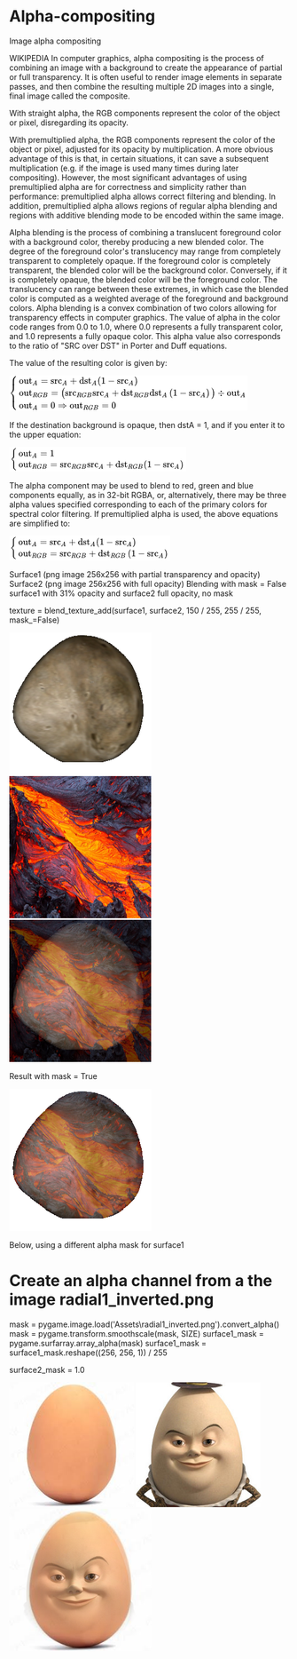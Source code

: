 # Alpha-compositing
Image alpha compositing

WIKIPEDIA 
In computer graphics, alpha compositing is the process of combining an image with a background to create the appearance of partial or full transparency. It is often useful to render image elements in separate passes, and then combine the resulting multiple 2D images into a single, final image called the composite.

With straight alpha, the RGB components represent the color of the object or pixel, disregarding its opacity.

With premultiplied alpha, the RGB components represent the color of the object or pixel, adjusted for its opacity by multiplication. A more obvious advantage of this is that, in certain situations, it can save a subsequent multiplication (e.g. if the image is used many times during later compositing). However, the most significant advantages of using premultiplied alpha are for correctness and simplicity rather than performance: premultiplied alpha allows correct filtering and blending. In addition, premultiplied alpha allows regions of regular alpha blending and regions with additive blending mode to be encoded within the same image.

Alpha blending is the process of combining a translucent foreground color with a background color, thereby producing a new blended color. The degree of the foreground color's translucency may range from completely transparent to completely opaque. If the foreground color is completely transparent, the blended color will be the background color. Conversely, if it is completely opaque, the blended color will be the foreground color. The translucency can range between these extremes, in which case the blended color is computed as a weighted average of the foreground and background colors.
Alpha blending is a convex combination of two colors allowing for transparency effects in computer graphics. The value of alpha in the color code ranges from 0.0 to 1.0, where 0.0 represents a fully transparent color, and 1.0 represents a fully opaque color. 
This alpha value also corresponds to the ratio of "SRC over DST" in Porter and Duff equations.

The value of the resulting color is given by:

![alt text](https://github.com/yoyoberenguer/Alpha-compositing/blob/master/equation1.png) 

If the destination background is opaque, then dstA = 1, and if you enter it to the upper equation:

![alt text](https://github.com/yoyoberenguer/Alpha-compositing/blob/master/equation2.png)

The alpha component may be used to blend to red, green and blue components equally, as in 32-bit RGBA, or, alternatively, there may be three alpha values specified corresponding to each of the primary colors for spectral color filtering.
If premultiplied alpha is used, the above equations are simplified to:

![alt text](https://github.com/yoyoberenguer/Alpha-compositing/blob/master/equation3.png)

Surface1 (png image 256x256 with partial transparency and opacity)
Surface2 (png image 256x256 with full opacity)
Blending with mask = False 
surface1 with 31% opacity and surface2 full opacity, no mask

texture = blend_texture_add(surface1, surface2, 150 / 255, 255 / 255, mask_=False)


![alt_text](https://github.com/yoyoberenguer/Alpha-compositing/blob/master/Assets/Asteroid.png)   ![alt_text](https://github.com/yoyoberenguer/Alpha-compositing/blob/master/Assets/Lava.png)   ![alt_text](https://github.com/yoyoberenguer/Alpha-compositing/blob/master/Assets/Blend_no_mask.png)



Result with mask = True

![alt_text](https://github.com/yoyoberenguer/Alpha-compositing/blob/master/Assets/Blend.png)


Below, using a different alpha mask for surface1 

# Create an alpha channel from a the image radial1_inverted.png
mask = pygame.image.load('Assets\\radial1_inverted.png').convert_alpha()
mask = pygame.transform.smoothscale(mask, SIZE)
surface1_mask = pygame.surfarray.array_alpha(mask)
surface1_mask = surface1_mask.reshape((256, 256, 1)) / 255

surface2_mask = 1.0

![alt_text](https://github.com/yoyoberenguer/Alpha-compositing/blob/master/Assets/Egg.png)   ![alt_text](https://github.com/yoyoberenguer/Alpha-compositing/blob/master/Assets/Humpty.jpg)   ![alt_text](https://github.com/yoyoberenguer/Alpha-compositing/blob/master/Assets/Blend_Humpty.png)
